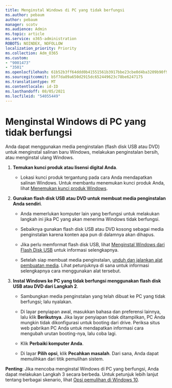 ```yaml
---
title: Menginstal Windows di PC yang tidak berfungsi
ms.author: pebaum
author: pebaum
manager: scotv
ms.audience: Admin
ms.topic: article
ms.service: o365-administration
ROBOTS: NOINDEX, NOFOLLOW
localization_priority: Priority
ms.collection: Adm_O365
ms.custom:
- "9001473"
- "3501"
ms.openlocfilehash: 61b52b3ff64ddd0b41551561b3917bbe23cbe0d4ba3209b90f9079bef2c18225
ms.sourcegitcommit: b5f7da89a650d2915dc652449623c78be6247175
ms.translationtype: MT
ms.contentlocale: id-ID
ms.lasthandoff: 08/05/2021
ms.locfileid: "54055449"
---
```

# <a name="install-windows-on-a-nonfunctional-pc"></a>Menginstal Windows di PC yang tidak berfungsi

Anda dapat menggunakan media penginstalan (flash disk USB atau DVD) untuk menginstal salinan baru Windows, melakukan penginstalan bersih, atau menginstal ulang Windows.

1. **Temukan kunci produk atau lisensi digital Anda**.

    - Lokasi kunci produk tergantung pada cara Anda mendapatkan salinan Windows. Untuk membantu menemukan kunci produk Anda, lihat [Menemukan kunci produk Windows](https://support.microsoft.com/help/10749/windows-10-find-product-key). 

2. **Gunakan flash disk USB atau DVD untuk membuat media penginstalan Anda sendiri**.

    - Anda memerlukan komputer lain yang berfungsi untuk melakukan langkah ini jika PC yang akan menerima Windows tidak berfungsi.

    - Sebaiknya gunakan flash disk USB atau DVD kosong sebagai media penginstalan karena konten apa pun di dalamnya akan dihapus.

    - Jika perlu memformat flash disk USB, lihat [Menginstal Windows dari Flash Disk USB](https://docs.microsoft.com/windows-hardware/manufacture/desktop/install-windows-from-a-usb-flash-drive) untuk informasi selengkapnya.

    - Setelah siap membuat media penginstalan, [unduh dan jalankan alat pembuatan media](https://www.microsoft.com/software-download/windows10). Lihat petunjuknya di sana untuk informasi selengkapnya cara menggunakan alat tersebut.

3. **Instal Windows ke PC yang tidak berfungsi menggunakan flash disk USB atau DVD dari Langkah 2**.

    - Sambungkan media penginstalan yang telah dibuat ke PC yang tidak berfungsi; lalu nyalakan.

    - Di layar penyiapan awal, masukkan bahasa dan preferensi lainnya, lalu klik **Berikutnya**. Jika layar penyiapan tidak ditampilkan, PC Anda mungkin tidak dikonfigurasi untuk booting dari drive. Periksa situs web pabrikan PC Anda untuk mendapatkan informasi cara mengubah urutan booting-nya, lalu coba lagi.

    - Klik **Perbaiki komputer Anda**.

    - Di layar **Pilih opsi**, klik **Pecahkan masalah**. Dari sana, Anda dapat memulihkan dari titik pemulihan sistem.

**Penting**: Jika mencoba menginstal Windows di PC yang berfungsi, Anda dapat melakukan Langkah 3 secara berbeda. Untuk petunjuk lebih lanjut tentang berbagai skenario, lihat [Opsi pemulihan di Windows 10](https://support.microsoft.com/help/12415/windows-10-recovery-options).
